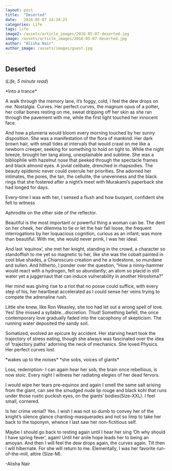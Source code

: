 ```yaml
---
layout: post
title:  "Deserted"
date:   2016-05-07 14:34:25
categories: Life
tags: life
image2: /assets/article_images/2016-05-07-deserted.jpg
image: /assets/article_images/2016-05-07-deserted.jpg
author: "Alisha Nair"
author_image: /assets/images/guest.jpg
---
```

<h2>Deserted</h2>
(<i>Life, 5 minute read</i>)
<p>*Into a trance*</p>
<p>A walk through the memory lane, it’s foggy, cold, I feel the dew drops on me. Nostalgia. Curves. Her perfect curves, the magnum opus of a potter, her collar bones resting on me, sweat dripping off her skin as she ran through the pavement with me, while the first light touched her innocent face.</p>
<p>And how a plumeria would bloom every morning touched by her sunny disposition. She was a manifestation of the flora of mankind. Her dark brown hair, with small tides at intervals that would crawl on me like a newborn creeper, seeking for something to hold on tight to. While the night breeze, brought her tang along, unexplainable and sublime.
She was a bibliophile with hazelnut nose that peeked through the spectacle frames and black almond eyes. A jovial celibate, drenched in rhapsodies. The beauty epidemic never could overrule her priorities. She adorned her intimates, the pores, the tan, the cellulite, the unevenness and the black rings that she fostered after a night’s meet with Murakami’s paperback she had longed for days.</p>
<p>Every-time I was with her, I sensed a flush and how buoyant, confident she felt to witness </p>
<p>Aphrodite on the other side of the reflector.</p>
<p>Beautiful is the most important or powerful thing a woman can be. The dent on her cheek, her dilemma to tie or let the hair fall loose, the frequent interrogations by her loquacious cognition, curious as an infant; was more than beautiful. With me, she would never prink, I was her ideal.</p>
<p>And last ‘equinox’, she met her knight, standing in the crowd, a character so standoffish to me yet so magnetic to her, like she was the cobalt painted in cool blue shades, a Chiaroscuro creation and he a lodestone, so mundane and sullen. And hitherto, I ponder over the question, “How a ninny-hammer would react with a hydrogen, felt so abundantly; an atom so placid in still water yet a juggernaut that can induce vulnerability in another Hiroshima?”</p>
<p>Her mind was giving rise to a riot that no posse could suffice, with every step of his, her heartbeat accelerated as I could sense her veins trying to compete the adrenaline rush.</p>
<p>Little she knew, like Ron Weasley, she too had let out a wrong spell of love. Yes! She missed a syllable…discretion. Thud! Something befell, the once contemporary love gradually faded into the cacophony of skepticism. The running water deposited the sandy soil.</p>
<p>Somatized, evolved an epicure by accident. Her starving heart took the trajectory of stress eating, though she always was fascinated over the idea of ‘trajectory paths’ adorning the neck of mechanics. She loved Physics. Her perfect curves lost.</p>
<p>*wakes up to the noises* *she sobs, voices of giants*</p>
<p>Loss, redemption- I can again hear her sob, the brain once rebellious, is now stoic. Every night I witness her radiating elegies of her dead fervors.</p>
<p>I would wipe her tears pre-equinox and again I smell the same salt arising from the giant, can see the smudged nude lip rouge and black kohl that runs under those rustic puckish eyes, on the giants’ bodies(Size-XXL). I feel small, cornered.</p>
<p>Is her crime venial? Yes. I wish I was not so dumb to convey her of the knight’s silence glance chanting-masquerades and not so limp to take her back to the toponym, whence I last saw her non-fictitious self.</p>
<p>Maybe I should go back to resting again until I hear her sing ’Oh why should I have spring fever’, again! Until her anile hope leads her to being an amoyan. And then I will feel the dew drops again, the curves again. Till then I will hibernate. For she will return to me. Elementally, I was her favorite run-of-the-mill, attire (Size-M).</p>
<p>-Alisha Nair</p>